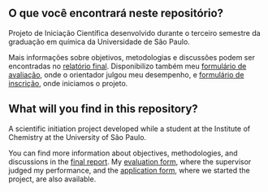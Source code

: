 ## O que você encontrará neste repositório?

Projeto de Iniciação Científica desenvolvido durante o terceiro semestre da graduação em química da Universidade de São Paulo.

Mais informações sobre objetivos, metodologias e discussões podem ser encontradas no [relatório final]().
Disponibilizo também meu [formulário de avaliação](), onde o orientador julgou meu desempenho, 
e [formulário de inscrição](), onde iniciamos o projeto.


## What will you find in this repository?

A scientific initiation project developed while a student at the Institute of Chemistry at the University of São Paulo.

You can find more information about objectives, methodologies, and discussions in the [final report](). My [evaluation 
form](), where the supervisor judged my performance, and the [application form](), where we started the project, are 
also available.
